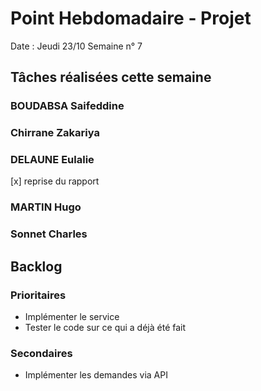 # Point Hebdomadaire - Projet

Date : Jeudi 23/10
Semaine n° 7

## Tâches réalisées cette semaine


### BOUDABSA Saifeddine
### Chirrane Zakariya
### DELAUNE Eulalie
[x] reprise du rapport
### MARTIN Hugo

### Sonnet Charles

## Backlog

### Prioritaires


- Implémenter le service
- Tester le code sur ce qui a déjà été fait


### Secondaires

- Implémenter les demandes via API
